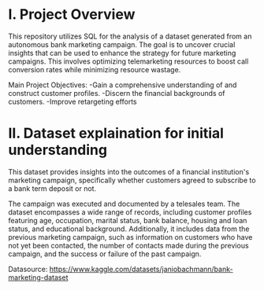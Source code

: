 # I. Project Overview
This repository utilizes SQL for the analysis of a dataset generated from an autonomous bank marketing campaign. The goal is to  uncover crucial insights that can be used to enhance the strategy for future marketing campaigns. This involves optimizing telemarketing resources to boost call conversion rates while minimizing resource wastage.

Main Project Objectives:
-Gain a comprehensive understanding of and construct customer profiles.
-Discern the financial backgrounds of customers.
-Improve retargeting efforts

# II. Dataset explaination for initial understanding
This dataset provides insights into the outcomes of a financial institution's marketing campaign, specifically whether customers agreed to subscribe to a bank term deposit or not.

The campaign was executed and documented by a telesales team. The dataset encompasses a wide range of records, including customer profiles featuring age, occupation, marital status, bank balance, housing and loan status, and educational background. Additionally, it includes data from the previous marketing campaign, such as information on customers who have not yet been contacted, the number of contacts made during the previous campaign, and the success or failure of the past campaign. 

Datasource: https://www.kaggle.com/datasets/janiobachmann/bank-marketing-dataset




